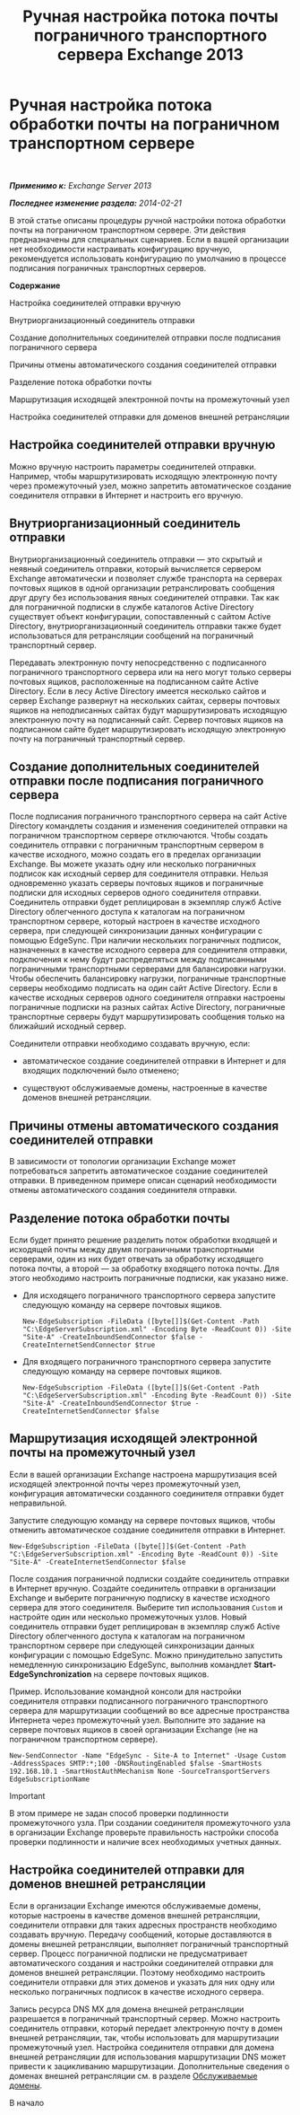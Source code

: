 ﻿---
title: 'Ручная настройка потока почты пограничного транспортного сервера Exchange 2013'
TOCTitle: Ручная настройка потока обработки почты на пограничном транспортном сервере
ms:assetid: cb4cc165-6c09-44ab-a95f-167ae8ed2485
ms:mtpsurl: https://technet.microsoft.com/ru-ru/library/Dn606261(v=EXCHG.150)
ms:contentKeyID: 61183382
ms.date: 04/30/2018
mtps_version: v=EXCHG.150
ms.translationtype: HT
---

# Ручная настройка потока обработки почты на пограничном транспортном сервере

 

_**Применимо к:** Exchange Server 2013_

_**Последнее изменение раздела:** 2014-02-21_

В этой статье описаны процедуры ручной настройки потока обработки почты на пограничном транспортном сервере. Эти действия предназначены для специальных сценариев. Если в вашей организации нет необходимости настраивать конфигурацию вручную, рекомендуется использовать конфигурацию по умолчанию в процессе подписания пограничных транспортных серверов.

**Содержание**

Настройка соединителей отправки вручную

Внутриорганизационный соединитель отправки

Создание дополнительных соединителей отправки после подписания пограничного сервера

Причины отмены автоматического создания соединителей отправки

Разделение потока обработки почты

Маршрутизация исходящей электронной почты на промежуточный узел

Настройка соединителей отправки для доменов внешней ретрансляции

## Настройка соединителей отправки вручную

Можно вручную настроить параметры соединителей отправки. Например, чтобы маршрутизировать исходящую электронную почту через промежуточный узел, можно запретить автоматическое создание соединителя отправки в Интернет и настроить его вручную.

## Внутриорганизационный соединитель отправки

Внутриорганизационный соединитель отправки — это скрытый и неявный соединитель отправки, который вычисляется сервером Exchange автоматически и позволяет службе транспорта на серверах почтовых ящиков в одной организации ретранслировать сообщения друг другу без использования явных соединителей отправки. Так как для пограничной подписки в службе каталогов Active Directory существует объект конфигурации, сопоставленный с сайтом Active Directory, внутриорганизационный соединитель отправки также будет использоваться для ретрансляции сообщений на пограничный транспортный сервер.

Передавать электронную почту непосредственно с подписанного пограничного транспортного сервера или на него могут только серверы почтовых ящиков, расположенные на подписанном сайте Active Directory. Если в лесу Active Directory имеется несколько сайтов и сервер Exchange развернут на нескольких сайтах, серверы почтовых ящиков на неподписанных сайтах будут маршрутизировать исходящую электронную почту на подписанный сайт. Сервер почтовых ящиков на подписанном сайте будет маршрутизировать исходящую электронную почту на пограничный транспортный сервер.

## Создание дополнительных соединителей отправки после подписания пограничного сервера

После подписания пограничного транспортного сервера на сайт Active Directory командлеты создания и изменения соединителей отправки на пограничном транспортном сервере отключаются. Чтобы создать соединитель отправки с пограничным транспортным сервером в качестве исходного, можно создать его в пределах организации Exchange. Вы можете указать одну или несколько пограничных подписок как исходный сервер для соединителя отправки. Нельзя одновременно указать серверы почтовых ящиков и пограничные подписки для исходных серверов одного соединителя отправки. Соединитель отправки будет реплицирован в экземпляр служб Active Directory облегченного доступа к каталогам на пограничном транспортном сервере, который настроен в качестве исходного сервера, при следующей синхронизации данных конфигурации с помощью EdgeSync. При наличии нескольких пограничных подписок, назначенных в качестве исходного сервера для соединителя отправки, подключения к нему будут распределяться между подписанными пограничными транспортными серверами для балансировки нагрузки. Чтобы обеспечить балансировку нагрузки, пограничные транспортные серверы необходимо подписать на один сайт Active Directory. Если в качестве исходных серверов одного соединителя отправки настроены пограничные подписки на разных сайтах Active Directory, пограничные транспортные серверы будут маршрутизировать сообщения только на ближайший исходный сервер.

Соединители отправки необходимо создавать вручную, если:

  - автоматическое создание соединителей отправки в Интернет и для входящих подключений было отменено;

  - существуют обслуживаемые домены, настроенные в качестве доменов внешней ретрансляции.

## Причины отмены автоматического создания соединителей отправки

В зависимости от топологии организации Exchange может потребоваться запретить автоматическое создание соединителей отправки. В приведенном примере описан сценарий необходимости отмены автоматического создания соединителя отправки.

## Разделение потока обработки почты

Если будет принято решение разделить поток обработки входящей и исходящей почты между двумя пограничными транспортными серверами, один из них будет отвечать за обработку исходящего потока почты, а второй — за обработку входящего потока почты. Для этого необходимо настроить пограничные подписки, как указано ниже.

  - Для исходящего пограничного транспортного сервера запустите следующую команду на сервере почтовых ящиков.
    
        New-EdgeSubscription -FileData ([byte[]]$(Get-Content -Path "C:\EdgeServerSubscription.xml" -Encoding Byte -ReadCount 0)) -Site "Site-A" -CreateInboundSendConnector $false -CreateInternetSendConnector $true

  - Для входящего пограничного транспортного сервера запустите следующую команду на сервере почтовых ящиков.
    
        New-EdgeSubscription -FileData ([byte[]]$(Get-Content -Path "C:\EdgeServerSubscription.xml" -Encoding Byte -ReadCount 0)) -Site "Site-A" -CreateInboundSendConnector $true -CreateInternetSendConnector $false

## Маршрутизация исходящей электронной почты на промежуточный узел

Если в вашей организации Exchange настроена маршрутизация всей исходящей электронной почты через промежуточный узел, конфигурация автоматически созданного соединителя отправки будет неправильной.

Запустите следующую команду на сервере почтовых ящиков, чтобы отменить автоматическое создание соединителя отправки в Интернет.

    New-EdgeSubscription -FileData ([byte[]]$(Get-Content -Path "C:\EdgeServerSubscription.xml" -Encoding Byte -ReadCount 0)) -Site "Site-A" -CreateInternetSendConnector $false

После создания пограничной подписки создайте соединитель отправки в Интернет вручную. Создайте соединитель отправки в организации Exchange и выберите пограничную подписку в качестве исходного сервера для этого соединителя. Выберите тип использования `Custom` и настройте один или несколько промежуточных узлов. Новый соединитель отправки будет реплицирован в экземпляр служб Active Directory облегченного доступа к каталогам на пограничном транспортном сервере при следующей синхронизации данных конфигурации с помощью EdgeSync. Можно принудительно запустить немедленную синхронизацию EdgeSync, выполнив командлет **Start-EdgeSynchronization** на сервере почтовых ящиков.

Пример. Использование командной консоли для настройки соединителя отправки подписанного пограничного транспортного сервера для маршрутизации сообщений во все адресные пространства Интернета через промежуточный узел. Выполните это задание на сервере почтовых ящиков в своей организации Exchange (не на пограничном транспортном сервере).

    New-SendConnector -Name "EdgeSync - Site-A to Internet" -Usage Custom -AddressSpaces SMTP:*;100 -DNSRoutingEnabled $false -SmartHosts 192.168.10.1 -SmartHostAuthMechanism None -SourceTransportServers EdgeSubscriptionName

> [!IMPORTANT]  
> В этом примере не задан способ проверки подлинности промежуточного узла. При создании соединителя промежуточного узла в организации Exchange проверьте правильность настройки способа проверки подлинности и наличие всех необходимых учетных данных.


## Настройка соединителей отправки для доменов внешней ретрансляции

Если в организации Exchange имеются обслуживаемые домены, которые настроены в качестве доменов внешней ретрансляции, соединители отправки для таких адресных пространств необходимо создавать вручную. Передачу сообщений, которые доставляются в домены внешней ретрансляции, выполняет пограничный транспортный сервер. Процесс пограничной подписки не предусматривает автоматического создания и настройки соединителей отправки для доменов внешней ретрансляции. Поэтому необходимо настроить соединители отправки для этих доменов и указать для них одну или несколько пограничных подписок в качестве исходного сервера.

Запись ресурса DNS MX для домена внешней ретрансляции разрешается в пограничный транспортный сервер. Можно настроить соединитель отправки, который передает электронную почту в домен внешней ретрансляции, так, чтобы использовать для маршрутизации промежуточный узел. Настройка соединителя отправки для домена внешней ретрансляции для использования маршрутизации DNS может привести к зацикливанию маршрутизации. Дополнительные сведения о доменах внешней ретрансляции см. в разделе [Обслуживаемые домены](accepted-domains-exchange-2013-help.md).

В начало

